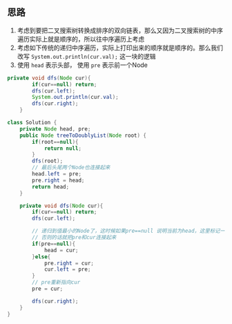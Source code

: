 ## 思路

1. 考虑到要把二叉搜索树转换成排序的双向链表，那么又因为二叉搜索树的中序遍历实际上就是顺序的，所以往中序遍历上考虑
2. 考虑如下传统的递归中序遍历，实际上打印出来的顺序就是顺序的。那么我们改写 `System.out.println(cur.val);` 这一块的逻辑
3. 使用 `head` 表示头部， 使用 `pre` 表示前一个Node

```java
private void dfs(Node cur){
        if(cur==null) return;
        dfs(cur.left);
        System.out.println(cur.val);
        dfs(cur.right);
    }
```

```java
class Solution {
    private Node head, pre;
    public Node treeToDoublyList(Node root) {
        if(root==null){
            return null;
        }
        dfs(root);
        // 最后头尾两个Node也连接起来
        head.left = pre;
        pre.right = head;
        return head;
    }

    private void dfs(Node cur){
        if(cur==null) return;
        dfs(cur.left);

        // 递归到值最小的Node了，这时候如果pre==null 说明当前为head，这里标记一下
        // 否则的话就把pre和cur连接起来
        if(pre==null){
            head = cur;
        }else{
            pre.right = cur;
            cur.left = pre;
        }
        // pre重新指向cur
        pre = cur;

        dfs(cur.right);
    }
}
```